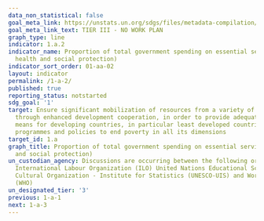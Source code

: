 ```yaml
---
data_non_statistical: false
goal_meta_link: https://unstats.un.org/sdgs/files/metadata-compilation/Metadata-Goal-1.pdf
goal_meta_link_text: TIER III - NO WORK PLAN
graph_type: line
indicator: 1.a.2
indicator_name: Proportion of total government spending on essential services (education,
  health and social protection)
indicator_sort_order: 01-aa-02
layout: indicator
permalink: /1-a-2/
published: true
reporting_status: notstarted
sdg_goal: '1'
target: Ensure significant mobilization of resources from a variety of sources, including
  through enhanced development cooperation, in order to provide adequate and predictable
  means for developing countries, in particular least developed countries, to implement
  programmes and policies to end poverty in all its dimensions
target_id: 1.a
graph_title: Proportion of total government spending on essential services (education, health
  and social protection)
un_custodian_agency: Discussions are occurring between the following organisations
  International Labour Organization (ILO) United Nations Educational Scientific and
  Cultural Organization - Institute for Statistics (UNESCO-UIS) and World Health Organization
  (WHO)
un_designated_tier: '3'
previous: 1-a-1
next: 1-a-3
---
```

